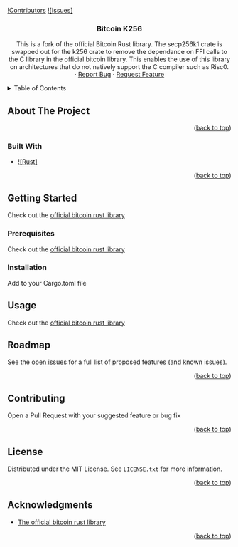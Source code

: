 <a name="readme-top"></a>

[!Contributors][contributors-url]
[![Issues]][issues-url]

<!-- PROJECT INFO -->
<h3 align="center">Bitcoin K256</h3>

  <p align="center">
    This is a fork of the official Bitcoin Rust library. The secp256k1 crate is swapped out for the k256 crate
    to remove the dependance on FFI calls to the C library in the official bitcoin library.
    This enables the use of this library on architectures that do not natively support the C compiler such as Risc0.
    <br />
    ·
    <a href="https://github.com/Arch-Network/bitcoin-arch-v2/issues/new?labels=bug&template=bug-report---.md">Report Bug</a>
    ·
    <a href="https://github.com/Arch-Network/bitcoin-arch-v2/issues/new?labels=enhancement&template=feature-request---.md">Request Feature</a>
  </p>
</div>



<!-- TABLE OF CONTENTS -->
<details>
  <summary>Table of Contents</summary>
  <ol>
    <li>
      <a href="#about-the-project">About The Project</a>
      <ul>
        <li><a href="#built-with">Built With</a></li>
      </ul>
    </li>
    <li>
      <a href="#getting-started">Getting Started</a>
      <ul>
        <li><a href="#prerequisites">Prerequisites</a></li>
        <li><a href="#installation">Installation</a></li>
      </ul>
    </li>
    <li><a href="#usage">Usage</a></li>
    <li><a href="#roadmap">Roadmap</a></li>
    <li><a href="#contributing">Contributing</a></li>
    <li><a href="#license">License</a></li>
    <li><a href="#acknowledgments">Acknowledgments</a></li>
  </ol>
</details>



<!-- ABOUT THE PROJECT -->
## About The Project

<p align="right">(<a href="#readme-top">back to top</a>)</p>



### Built With

* [![Rust]][Rust-url]

<p align="right">(<a href="#readme-top">back to top</a>)</p>



<!-- GETTING STARTED -->
## Getting Started

Check out the [official bitcoin rust library](https://github.com/rust-bitcoin/rust-bitcoin)

### Prerequisites

Check out the [official bitcoin rust library](https://github.com/rust-bitcoin/rust-bitcoin)

### Installation

Add to your Cargo.toml file



<!-- USAGE EXAMPLES -->
## Usage

Check out the [official bitcoin rust library](https://github.com/rust-bitcoin/rust-bitcoin)



<!-- ROADMAP -->
## Roadmap

See the [open issues](https://github.com/Arch-Network/bitcoin-arch-v2/issues) for a full list of proposed features (and known issues).

<p align="right">(<a href="#readme-top">back to top</a>)</p>



<!-- CONTRIBUTING -->
## Contributing

Open a Pull Request with your suggested feature or bug fix

<p align="right">(<a href="#readme-top">back to top</a>)</p>



<!-- LICENSE -->
## License

Distributed under the MIT License. See `LICENSE.txt` for more information.

<p align="right">(<a href="#readme-top">back to top</a>)</p>



<!-- ACKNOWLEDGMENTS -->
## Acknowledgments

* [The official bitcoin rust library](https://github.com/rust-bitcoin/rust-bitcoin)

<p align="right">(<a href="#readme-top">back to top</a>)</p>



<!-- MARKDOWN LINKS & IMAGES -->
[contributors-url]: https://github.com/Arch-Network/bitcoin-arch-v2/graphs/contributors
[issues-url]: https://github.com/Arch-Network/bitcoin-arch-v2/issues
[Rust-url]: https://www.rust-lang.org/